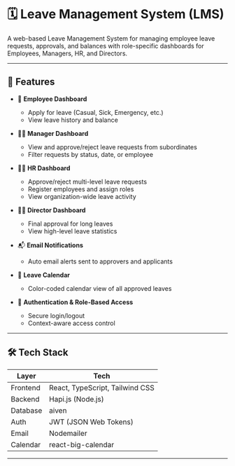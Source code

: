 # 🗓️ Leave Management System (LMS)

A web-based Leave Management System for managing employee leave requests, approvals, and balances with role-specific dashboards for Employees, Managers, HR, and Directors.

---

## 🚀 Features

- 👤 **Employee Dashboard**
  - Apply for leave (Casual, Sick, Emergency, etc.)
  - View leave history and balance

- 🧑‍💼 **Manager Dashboard**
  - View and approve/reject leave requests from subordinates
  - Filter requests by status, date, or employee

- 🧑‍💼 **HR Dashboard**
  - Approve/reject multi-level leave requests
  - Register employees and assign roles
  - View organization-wide leave activity

- 🧑‍💼 **Director Dashboard**
  - Final approval for long leaves
  - View high-level leave statistics

- 📬 **Email Notifications**
  - Auto email alerts sent to approvers and applicants

- 📅 **Leave Calendar**
  - Color-coded calendar view of all approved leaves

- 🔐 **Authentication & Role-Based Access**
  - Secure login/logout
  - Context-aware access control

---

## 🛠️ Tech Stack

| Layer        | Tech                             |
|--------------|----------------------------------|
| Frontend     | React, TypeScript, Tailwind CSS  |
| Backend      | Hapi.js (Node.js)                |
| Database     | aiven                            |
| Auth         | JWT (JSON Web Tokens)            |
| Email        | Nodemailer                       |
| Calendar     | react-big-calendar               |

---


